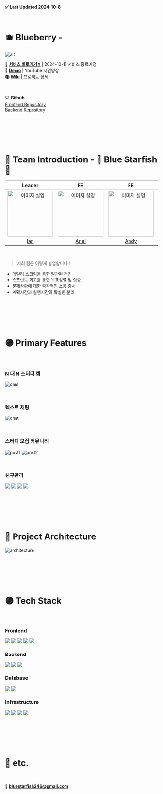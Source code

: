 **✅ Last Updated 2024-10-8**

<br>

# 🫐 Blueberry -

![alt](assets/banner.png)

**🔗 [서비스 바로가기↗](https://blueberry826.com/)** | 2024-10-11 서비스 종료예정  
**🎥 [Demo](https://youtu.be/sR68VYhHsxg)** | YouTube 시연영상  
**📚 [Wiki](https://github.com/100-hours-a-week/5-bluestarfish-blueberry-be/wiki)** | 프로젝트 상세

<br>

💻 **Github**  
[Frontend Repository](https://github.com/100-hours-a-week/5-bluestarfish-blueberry-fe)  
[Backend Repository](https://github.com/100-hours-a-week/5-bluestarfish-blueberry-be)

<br><br><br><br><br>

# 🔵 Team Introduction - 🌊 Blue Starfish 🌊

|                        Leader                        |                           FE                           |                          FE                           |                           BE                            |                           BE                            |
|:----------------------------------------------------:|:------------------------------------------------------:|:-----------------------------------------------------:|:-------------------------------------------------------:|:-------------------------------------------------------:|
| <img src="assets/ian.jpeg" alt="이미지 설명" width="150"> | <img src="assets/ariel.jpeg" alt="이미지 설명" width="150"> | <img src="assets/andy.jpeg" alt="이미지 설명" width="150"> | <img src="assets/heiley.jpeg" alt="이미지 설명" width="150"> | <img src="assets/kanuda.jpeg" alt="이미지 설명" width="150"> | 
|       [Ian](https://github.com/BenchPress200)        |          [Ariel](https://github.com/yeji0214)          |          [Andy](https://github.com/boozeal)           |        [Heiley](https://github.com/hyeonheeeee)         |         [Kanuda](https://github.com/DohunHyun)          |

<br>

> 저희 팀은 이렇게 협업합니다 !

- 데일리 스크럼을 통한 일관된 전진
- 스프린트 회고를 통한 목표정렬 및 집중
- 문제상황에 대한 즉각적인 소통 중시
- 계획시간과 실행시간의 확실한 분리

<br><br><br><br><br>

# 🟣 Primary Features

<br>

### N 대 N 스터디 캠

![cam](assets/cam.gif)

<br>

### 텍스트 채팅

![chat](assets/chat.gif)

<br>

### 스터디 모집 커뮤니티

![post1](assets/posts1.png)
![post2](assets/posts2.png)

<br>

### 친구관리

![](assets/f1.png)
![](assets/f2.png)
![](assets/f3.png)
![](assets/f4.png)

<br><br><br><br><br>

# 🔵 Project Architecture

![architecture](assets/architecture.png)

<br><br><br><br><br>

# 🟣 Tech Stack

<br>

### Frontend

<img src="https://img.shields.io/badge/typescript-3178C6?style=for-the-badge&logo=typescript&logoColor=white">
<img src="https://img.shields.io/badge/react-61DAFB?style=for-the-badge&logo=react&logoColor=white">
<img src="https://img.shields.io/badge/tailwind-06B6D4?style=for-the-badge&logo=tailwindcss&logoColor=white">  
<img src="https://img.shields.io/badge/axios-5A29E4?style=for-the-badge&logo=axios&logoColor=white">
<img src="https://img.shields.io/badge/webrtc-333333?style=for-the-badge&logo=webrtc&logoColor=white">

<br>

### Backend

<img src="https://img.shields.io/badge/spring boot-6DB33F?style=for-the-badge&logo=springboot&logoColor=white">
<img src="https://img.shields.io/badge/gradle-02303A?style=for-the-badge&logo=gradle&logoColor=white">
<img src="https://img.shields.io/badge/jwt-000000?style=for-the-badge&logo=jsonwebtokens&logoColor=white">

<br>

### Database

<img src="https://img.shields.io/badge/mongodb-47A248?style=for-the-badge&logo=mongodb&logoColor=white">
<img src="https://img.shields.io/badge/mysql-4479A1?style=for-the-badge&logo=mysql&logoColor=white">

<br>

### Infrastructure

<img src="https://img.shields.io/badge/github-181717?style=for-the-badge&logo=github&logoColor=white">
<img src="https://img.shields.io/badge/github actions-2088FF?style=for-the-badge&logo=githubactions&logoColor=white">
<img src="https://img.shields.io/badge/amazon ec2-FF9900?style=for-the-badge&logo=amazonec2&logoColor=white">
<img src="https://img.shields.io/badge/amazon s3-569A31?style=for-the-badge&logo=amazons3&logoColor=white">

<br><br><br><br><br>

# 🔵 etc.

<br>

**📮 bluestarfish246@gmail.com**

<br><br><br><br><br>
